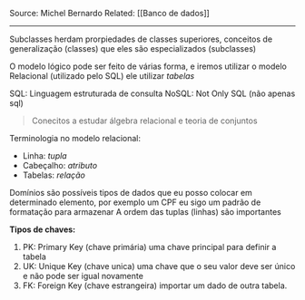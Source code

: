 Source: Michel Bernardo
Related: [[Banco de dados]]

---

Subclasses herdam prorpiedades de classes superiores, conceitos de generalização (classes) que eles são especializados (subclasses)

O modelo lógico pode ser feito de várias forma, e iremos utilizar o modelo Relacional (utilizado pelo SQL) ele utilizar *tabelas*

SQL: Linguagem estruturada de consulta
NoSQL: Not Only SQL (não apenas sql)

> Conecitos a estudar álgebra relacional e teoria de conjuntos

Terminologia no modelo relacional:
- Linha: *tupla*
- Cabeçalho: *atributo*
- Tabelas: *relação*

Domínios são possíveis tipos de dados que eu posso colocar em determinado elemento, por exemplo um CPF eu sigo um padrão de formatação para armazenar
A ordem das tuplas (linhas) são importantes

**Tipos de chaves:**
1. PK: Primary Key (chave primária) uma chave principal para definir a tabela
2. UK: Unique Key (chave unica) uma chave que o seu valor deve ser único e não pode ser igual novamente
3. FK: Foreign Key (chave estrangeira)  importar um dado de outra tabela.
